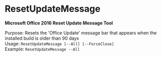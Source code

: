 # ResetUpdateMessage
<b>Microsoft Office 2016 Reset Update Message Tool</b>


Purpose: Resets the 'Office Update' message bar that appears when the installed build is older than 90 days<br/>
Usage: `ResetUpdateMessage [--All] [--ForceClose]`<br/>
Example: `ResetUpdateMessage --All`<br/>
